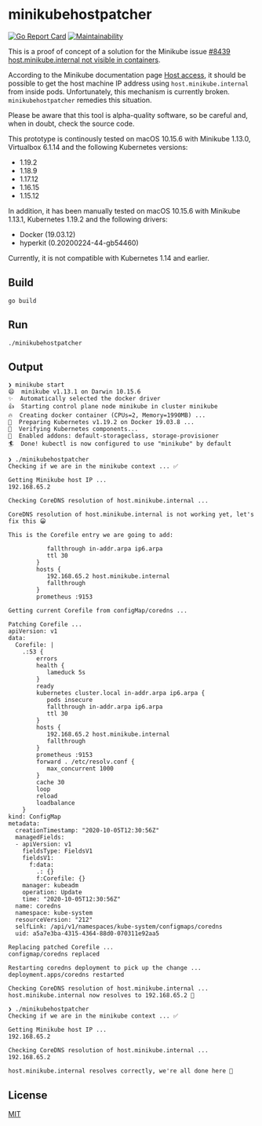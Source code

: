 # minikubehostpatcher

[![Go Report Card](https://goreportcard.com/badge/github.com/patrickhoefler/minikubehostpatcher)](https://goreportcard.com/report/github.com/patrickhoefler/minikubehostpatcher)
[![Maintainability](https://api.codeclimate.com/v1/badges/af9c56e5eb950771cc56/maintainability)](https://codeclimate.com/github/patrickhoefler/minikubehostpatcher/maintainability)

This is a proof of concept of a solution for the Minikube issue [#8439 host.minikube.internal not visible in containers](https://github.com/kubernetes/minikube/issues/8439).

According to the Minikube documentation page [Host access](https://minikube.sigs.k8s.io/docs/handbook/host-access/), it should be possible to get the host machine IP address using `host.minikube.internal` from inside pods. Unfortunately, this mechanism is currently broken. `minikubehostpatcher` remedies this situation.

Please be aware that this tool is alpha-quality software, so be careful and, when in doubt, check the source code.

This prototype is continously tested on macOS 10.15.6 with Minikube 1.13.0, Virtualbox 6.1.14 and the following Kubernetes versions:

- 1.19.2
- 1.18.9
- 1.17.12
- 1.16.15
- 1.15.12

In addition, it has been manually tested on macOS 10.15.6 with Minikube 1.13.1, Kubernetes 1.19.2 and the following drivers:

- Docker (19.03.12)
- hyperkit (0.20200224-44-gb54460)

Currently, it is not compatible with Kubernetes 1.14 and earlier.

## Build

`go build`

## Run

`./minikubehostpatcher`

## Output

```text
❯ minikube start
😄  minikube v1.13.1 on Darwin 10.15.6
✨  Automatically selected the docker driver
👍  Starting control plane node minikube in cluster minikube
🔥  Creating docker container (CPUs=2, Memory=1990MB) ...
🐳  Preparing Kubernetes v1.19.2 on Docker 19.03.8 ...
🔎  Verifying Kubernetes components...
🌟  Enabled addons: default-storageclass, storage-provisioner
🏄  Done! kubectl is now configured to use "minikube" by default

❯ ./minikubehostpatcher
Checking if we are in the minikube context ... ✅

Getting Minikube host IP ...
192.168.65.2

Checking CoreDNS resolution of host.minikube.internal ...

CoreDNS resolution of host.minikube.internal is not working yet, let's fix this 😀

This is the Corefile entry we are going to add:

           fallthrough in-addr.arpa ip6.arpa
           ttl 30
        }
        hosts {
           192.168.65.2 host.minikube.internal
           fallthrough
        }
        prometheus :9153

Getting current Corefile from configMap/coredns ...

Patching Corefile ...
apiVersion: v1
data:
  Corefile: |
    .:53 {
        errors
        health {
           lameduck 5s
        }
        ready
        kubernetes cluster.local in-addr.arpa ip6.arpa {
           pods insecure
           fallthrough in-addr.arpa ip6.arpa
           ttl 30
        }
        hosts {
           192.168.65.2 host.minikube.internal
           fallthrough
        }
        prometheus :9153
        forward . /etc/resolv.conf {
           max_concurrent 1000
        }
        cache 30
        loop
        reload
        loadbalance
    }
kind: ConfigMap
metadata:
  creationTimestamp: "2020-10-05T12:30:56Z"
  managedFields:
  - apiVersion: v1
    fieldsType: FieldsV1
    fieldsV1:
      f:data:
        .: {}
        f:Corefile: {}
    manager: kubeadm
    operation: Update
    time: "2020-10-05T12:30:56Z"
  name: coredns
  namespace: kube-system
  resourceVersion: "212"
  selfLink: /api/v1/namespaces/kube-system/configmaps/coredns
  uid: a5a7e3ba-4315-4364-88d0-070311e92aa5

Replacing patched Corefile ...
configmap/coredns replaced

Restarting coredns deployment to pick up the change ...
deployment.apps/coredns restarted

Checking CoreDNS resolution of host.minikube.internal ...
host.minikube.internal now resolves to 192.168.65.2 🙂

❯ ./minikubehostpatcher
Checking if we are in the minikube context ... ✅

Getting Minikube host IP ...
192.168.65.2

Checking CoreDNS resolution of host.minikube.internal ...
192.168.65.2

host.minikube.internal resolves correctly, we're all done here 🙂
```

## License

[MIT](https://github.com/patrickhoefler/minikubehostpatcher/blob/main/LICENSE)
